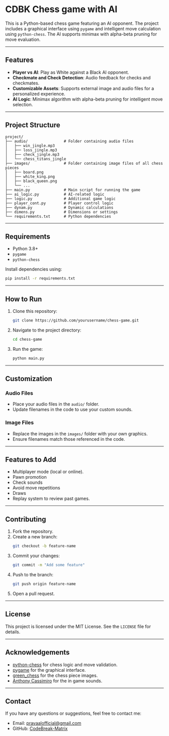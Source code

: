# CDBK Chess game with AI

This is a Python-based chess game featuring an AI opponent. The project includes a graphical interface using `pygame` and intelligent move calculation using `python-chess`. The AI supports minimax with alpha-beta pruning for move evaluation.

---

## Features

- **Player vs AI**: Play as White against a Black AI opponent.
- **Checkmate and Check Detection**: Audio feedback for checks and checkmates.
- **Customizable Assets**: Supports external image and audio files for a personalized experience.
- **AI Logic**: Minimax algorithm with alpha-beta pruning for intelligent move selection.

---

## Project Structure

```
project/
├── audio/                # Folder containing audio files
│   ├── win_jingle.mp3
│   ├── loss_jingle.mp3
│   ├── check_jingle.mp3
│   └── chess_titans_jingle
├── images/               # Folder containing image files of all chess pieces
│   ├── board.png
│   ├── white_king.png
│   ├── black_queen.png
│   └── ...
├── main.py               # Main script for running the game
├── ai_logic.py           # AI-related logic
├── logic.py              # Additional game logic
├── player_cont.py        # Player control logic
├── dynam.py              # Dynamic calculations
├── dimens.py             # Dimensions or settings
└── requirements.txt      # Python dependencies
```

---

## Requirements

- Python 3.8+
- `pygame`
- `python-chess`

Install dependencies using:
```bash
pip install -r requirements.txt
```

---

## How to Run

1. Clone this repository:
   ```bash
   git clone https://github.com/yourusername/chess-game.git
   ```
2. Navigate to the project directory:
   ```bash
   cd chess-game
   ```
3. Run the game:
   ```bash
   python main.py
   ```

---

## Customization

### Audio Files
- Place your audio files in the `audio/` folder.
- Update filenames in the code to use your custom sounds.

### Image Files
- Replace the images in the `images/` folder with your own graphics.
- Ensure filenames match those referenced in the code.

---

## Features to Add

- Multiplayer mode (local or online).
- Pawn promotion
- Check sounds
- Avoid move repetitions
- Draws
- Replay system to review past games.

---

## Contributing

1. Fork the repository.
2. Create a new branch:
   ```bash
   git checkout -b feature-name
   ```
3. Commit your changes:
   ```bash
   git commit -m "Add some feature"
   ```
4. Push to the branch:
   ```bash
   git push origin feature-name
   ```
5. Open a pull request.

---

## License

This project is licensed under the MIT License. See the `LICENSE` file for details.

---

## Acknowledgements

- [python-chess](https://python-chess.readthedocs.io/) for chess logic and move validation.
- [pygame](https://www.pygame.org/) for the graphical interface.
- [green_chess](https://greenchess.net/info.php?item=downloads) for the chess piece images.
- [Anthony Cassimiro](https://www.youtube.com/watch?v=EarwdD8Eq_0) for the in game sounds.

---

## Contact

If you have any questions or suggestions, feel free to contact me:

- Email: pravaalofficial@gmail.com
- GitHub: [CodeBreak-Matrix](https://github.com/CodeBreak-Matrix)
